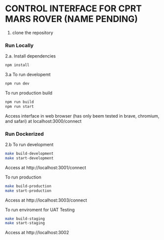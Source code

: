 # CONTROL INTERFACE FOR CPRT MARS ROVER (NAME PENDING)

1. clone the repository

### Run Locally

2.a. Install dependencies
```bash
npm install
```
3.a To run developemt
```bash
npm run dev
```
To run production build
```bash
npm run build
npm run start
```

Access interface in web browser (has only beem tested in brave, chromium, and safari) at 
localhost:3000/connect


### Run Dockerized

2.b To run development
```bash
make build-development
make start-development
```
Access at http://localhost:3001/connect

To run production
```bash
make build-production
make start-production
```

Access at http://localhost:3003/connect

To run enviroment for UAT Testing
```bash
make build-staging
make start-staging
```

Access at http://localhost:3002
